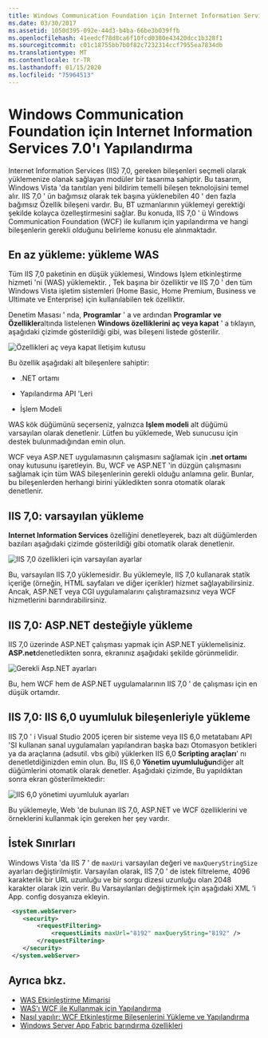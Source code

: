```yaml
---
title: Windows Communication Foundation için Internet Information Services 7.0'ı Yapılandırma
ms.date: 03/30/2017
ms.assetid: 1050d395-092e-44d3-b4ba-66be3b039ffb
ms.openlocfilehash: 41eedcf78d8ca6f10fcd0380e43420dcc1b328f1
ms.sourcegitcommit: c01c18755bb7b0f82c7232314ccf7955ea7834db
ms.translationtype: MT
ms.contentlocale: tr-TR
ms.lasthandoff: 01/15/2020
ms.locfileid: "75964513"
---
```

# <a name="configuring-internet-information-services-70-for-windows-communication-foundation"></a>Windows Communication Foundation için Internet Information Services 7.0'ı Yapılandırma

Internet Information Services (IIS) 7,0, gereken bileşenleri seçmeli olarak yüklemenize olanak sağlayan modüler bir tasarıma sahiptir. Bu tasarım, Windows Vista 'da tanıtılan yeni bildirim temelli bileşen teknolojisini temel alır. IIS 7,0 ' ün bağımsız olarak tek başına yüklenebilen 40 ' den fazla bağımsız Özellik bileşeni vardır. Bu, BT uzmanlarının yüklemeyi gerektiği şekilde kolayca özelleştirmesini sağlar. Bu konuda, IIS 7,0 ' ü Windows Communication Foundation (WCF) ile kullanım için yapılandırma ve hangi bileşenlerin gerekli olduğunu belirleme konusu ele alınmaktadır.

## <a name="minimal-installation-installing-was"></a>En az yükleme: yükleme WAS
 Tüm IIS 7,0 paketinin en düşük yüklemesi, Windows Işlem etkinleştirme hizmeti 'ni (WAS) yüklemektir. , Tek başına bir özelliktir ve IIS 7,0 ' den tüm Windows Vista işletim sistemleri (Home Basic, Home Premium, Business ve Ultimate ve Enterprise) için kullanılabilen tek özelliktir.

 Denetim Masası ' nda, **Programlar** ' a ve ardından **Programlar ve Özellikler**altında listelenen **Windows özelliklerini aç veya kapat** ' a tıklayın, aşağıdaki çizimde gösterildiği gibi, was bileşeni listede gösterilir.

 ![Özellikleri aç veya kapat Iletişim kutusu](../../../../docs/framework/wcf/feature-details/media/wcfc-turnfeaturesonoroffs.gif "wcfc_TurnFeaturesOnOrOffs")

 Bu özellik aşağıdaki alt bileşenlere sahiptir:

- .NET ortamı

- Yapılandırma API 'Leri

- İşlem Modeli

 WAS kök düğümünü seçerseniz, yalnızca **Işlem modeli** alt düğümü varsayılan olarak denetlenir. Lütfen bu yüklemede, Web sunucusu için destek bulunmadığından emin olun.

 WCF veya ASP.NET uygulamasının çalışmasını sağlamak için **.net ortamı** onay kutusunu işaretleyin. Bu, WCF ve ASP.NET 'in düzgün çalışmasını sağlamak için tüm WAS bileşenlerinin gerekli olduğu anlamına gelir. Bunlar, bu bileşenlerden herhangi birini yükledikten sonra otomatik olarak denetlenir.

## <a name="iis-70-default-installation"></a>IIS 7,0: varsayılan yükleme
 **Internet Information Services** özelliğini denetleyerek, bazı alt düğümlerden bazıları aşağıdaki çizimde gösterildiği gibi otomatik olarak denetlenir.

 ![IIS 7,0 özellikleri için varsayılan ayarlar](../../../../docs/framework/wcf/feature-details/media/wcfc-turningfeaturesonoroff2.gif "wcfc_TurningFeaturesOnOrOff2")

 Bu, varsayılan IIS 7,0 yüklemesidir. Bu yüklemeyle, IIS 7,0 kullanarak statik içeriğe (örneğin, HTML sayfaları ve diğer içerikler) hizmet sağlayabilirsiniz. Ancak, ASP.NET veya CGI uygulamalarını çalıştıramazsınız veya WCF hizmetlerini barındırabilirsiniz.

## <a name="iis-70-installation-with-aspnet-support"></a>IIS 7,0: ASP.NET desteğiyle yükleme
 IIS 7,0 üzerinde ASP.NET çalışması yapmak için ASP.NET yüklemelisiniz. **ASP.net**denetledikten sonra, ekranınız aşağıdaki şekilde görünmelidir.

 ![Gerekli Asp.NET ayarları](../../../../docs/framework/wcf/feature-details/media/wcfc-trunfeaturesonoroff3s.gif "wcfc_TrunFeaturesOnOrOFf3s")

 Bu, hem WCF hem de ASP.NET uygulamalarının IIS 7,0 ' de çalışması için en düşük ortamdır.

## <a name="iis-70-installation-with-iis-60-compatibility-components"></a>IIS 7,0: IIS 6,0 uyumluluk bileşenleriyle yükleme
 IIS 7,0 ' i Visual Studio 2005 içeren bir sisteme veya IIS 6,0 metatabanı API 'SI kullanan sanal uygulamaları yapılandıran başka bazı Otomasyon betikleri ya da araçlarına (adsutil. vbs gibi) yüklerken IIS 6,0 **Scripting araçları**' nı denetletdiğinizden emin olun. Bu, IIS 6,0 **Yönetim uyumluluğun**diğer alt düğümlerini otomatik olarak denetler. Aşağıdaki çizimde, Bu yapıldıktan sonra ekran gösterilmektedir:

 ![IIS 6,0 yönetimi uyumluluk ayarları](../../../../docs/framework/wcf/feature-details/media/scfc-turnfeaturesonoroff5s.gif "scfc_TurnFeaturesOnOrOff5s")

 Bu yüklemeyle, Web 'de bulunan IIS 7,0, ASP.NET ve WCF özelliklerini ve örneklerini kullanmak için gereken her şey vardır.

## <a name="request-limits"></a>İstek Sınırları
 Windows Vista 'da IIS 7 ' de `maxUri` varsayılan değeri ve `maxQueryStringSize` ayarları değiştirilmiştir. Varsayılan olarak, IIS 7,0 ' de istek filtreleme, 4096 karakterlik bir URL uzunluğu ve bir sorgu dizesi uzunluğu olan 2048 karakter olarak izin verir. Bu Varsayılanları değiştirmek için aşağıdaki XML 'i App. config dosyanıza ekleyin.

```xml
 <system.webServer>
    <security>
        <requestFiltering>
            <requestLimits maxUrl="8192" maxQueryString="8192" />
        </requestFiltering>
    </security>
 </system.webServer>
 ```

## <a name="see-also"></a>Ayrıca bkz.

- [WAS Etkinleştirme Mimarisi](../../../../docs/framework/wcf/feature-details/was-activation-architecture.md)
- [WAS'ı WCF ile Kullanmak için Yapılandırma](../../../../docs/framework/wcf/feature-details/configuring-the-wpa--service-for-use-with-wcf.md)
- [Nasıl yapılır: WCF Etkinleştirme Bileşenlerini Yükleme ve Yapılandırma](../../../../docs/framework/wcf/feature-details/how-to-install-and-configure-wcf-activation-components.md)
- [Windows Server App Fabric barındırma özellikleri](https://docs.microsoft.com/previous-versions/appfabric/ee677189(v=azure.10))
